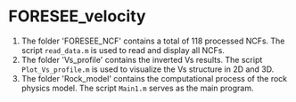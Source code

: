 # FORESEE_velocity
1. The folder 'FORESEE_NCF' contains a total of 118 processed NCFs. The script `read_data.m` is used to read and display all NCFs.  
2. The folder 'Vs_profile' contains the inverted Vs results. The script `Plot_Vs_profile.m` is used to visualize the Vs structure in 2D and 3D.  
3. The folder 'Rock_model' contains the computational process of the rock physics model. The script `Main1.m` serves as the main program.
